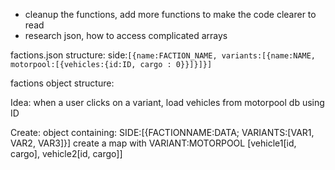 - cleanup the functions, add more functions to make the code clearer to read
- research json, how to access complicated arrays

factions.json structure:
side:`[{name:FACTION_NAME, variants:[{name:NAME, motorpool:[{vehicles:{id:ID, cargo : 0}}]}]}]`

factions object structure:



Idea:
when a user clicks on a variant, load vehicles from motorpool db using ID

Create: object containing: SIDE:[{FACTIONNAME:DATA; VARIANTS:[VAR1, VAR2, VAR3]}]
create a map with VARIANT:MOTORPOOL [vehicle1[id, cargo], vehicle2[id, cargo]]